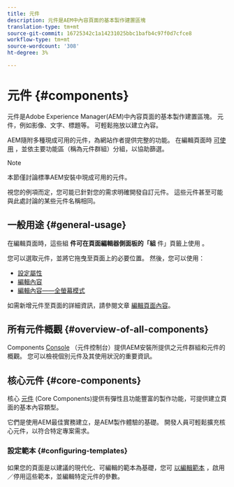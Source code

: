 ```yaml
---
title: 元件
description: 元件是AEM中內容頁面的基本製作建置區塊
translation-type: tm+mt
source-git-commit: 16725342c1a14231025bbc1bafb4c97f0d7cfce8
workflow-type: tm+mt
source-wordcount: '308'
ht-degree: 3%

---
```



# 元件 {#components}

元件是Adobe Experience Manager(AEM)中內容頁面的基本製作建置區塊。 元件，例如影像、文字、標題等。 可輕鬆拖放以建立內容。

AEM隨附多種現成可用的元件，為網站作者提供完整的功能。 在編輯頁面時 [可使用](/help/sites-cloud/authoring/fundamentals/editing-content.md) ，並依主要功能區（稱為元件群組）分組，以協助篩選。

>[!NOTE]
>
>本節僅討論標準AEM安裝中現成可用的元件。
>
>視您的例項而定，您可能已針對您的需求明確開發自訂元件。 這些元件甚至可能與此處討論的某些元件名稱相同。

## 一般用途 {#general-usage}

在編輯頁面時，這些組 **件可在頁面編輯器側面板的「組** 件」頁籤上使用 [](/help/sites-cloud/authoring/fundamentals/editing-content.md)。

您可以選取元件，並將它拖曳至頁面上的必要位置。 然後，您可以使用：

* [設定屬性](/help/sites-cloud/authoring/fundamentals/page-properties.md)
* [編輯內容](/help/sites-cloud/authoring/fundamentals/editing-content.md)
* [編輯內容——全螢幕模式](/help/sites-cloud/authoring/fundamentals/editing-content.md#edit-content-full-screen-mode)

如需新增元件至頁面的詳細資訊，請參閱文章 [編輯頁面內容](/help/sites-cloud/authoring/fundamentals/editing-content.md)。

## 所有元件概觀 {#overview-of-all-components}

Components [Console](/help/sites-cloud/authoring/features/components-console.md) （元件控制台）提供AEM安裝所提供之元件群組和元件的概觀。 您可以檢視個別元件及其使用狀況的重要資訊。

## 核心元件 {#core-components}

核心 [元件](https://docs.adobe.com/content/help/zh-Hant/experience-manager-core-components/using/introduction.html) (Core Components)提供有彈性且功能豐富的製作功能，可提供建立頁面的基本內容類型。

它們是使用AEM最佳實務建立，是AEM製作體驗的基礎。 開發人員可輕鬆擴充核心元件，以符合特定專案需求。

### 設定範本 {#configuring-templates}

如果您的頁面是以建議的現代化、可編輯的範本為基礎，您可 [以編輯範本](/help/sites-cloud/authoring/features/templates.md) ，啟用／停用這些範本，並編輯特定元件的參數。
